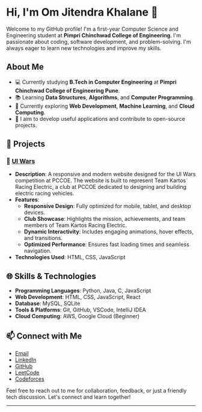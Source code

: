 # Hi, I'm Om Jitendra Khalane 👋

Welcome to my GitHub profile! I'm a first-year Computer Science and Engineering student at **Pimpri Chinchwad College of Engineering**. I'm passionate about coding, software development, and problem-solving. I'm always eager to learn new technologies and improve my skills.

## About Me

- 💻 Currently studying **B.Tech in Computer Engineering** at **Pimpri Chinchwad College of Engineering Pune**.
- 📚 Learning **Data Structures**, **Algorithms**, and **Computer Programming**.
- 🌱 Currently exploring **Web Development**, **Machine Learning**, and **Cloud Computing**.
- 🎯 I aim to develop useful applications and contribute to open-source projects.

## 📂 Projects

### 🚀 [UI Wars](https://omkhalane.github.io/PCCOE-UI_WARS_COMPETITION_ROUND2-/)
- **Description**: A responsive and modern website designed for the UI Wars competition at PCCOE. The website is built to represent Team Kartos Racing Electric, a club at PCCOE dedicated to designing and building electric racing vehicles.
- **Features**:
  - **Responsive Design**: Fully optimized for mobile, tablet, and desktop devices.
  - **Club Showcase**: Highlights the mission, achievements, and team members of Team Kartos Racing Electric.
  - **Dynamic Interactivity**: Includes engaging animations, hover effects, and transitions.
  - **Optimized Performance**: Ensures fast loading times and seamless navigation.
- **Technologies Used**: HTML, CSS, JavaScript


## 🌐 Skills & Technologies

- **Programming Languages**: Python, Java, C, JavaScript
- **Web Development**: HTML, CSS, JavaScript, React
- **Database**: MySQL, SQLite
- **Tools & Platforms**: Git, GitHub, VSCode, IntelliJ IDEA
- **Cloud Computing**: AWS, Google Cloud (Beginner)

## 📫 Connect with Me

- [Email](mailto:om.j.khalane@gmail.com)
- [LinkedIn](https://www.linkedin.com/in/omkhalane)
- [GitHub](https://github.com/omkhalane)
-  [LeetCode](https://leetcode.com/omkhalane)  
- [Codeforces](https://codeforces.com/profile/omkhalane)

Feel free to reach out to me for collaboration, feedback, or just a friendly tech discussion. Let's connect and learn together!

---
